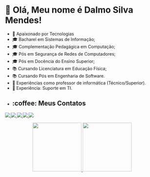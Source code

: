 # 👋 Olá, Meu nome é Dalmo Silva Mendes!
- 💞️ Apaixonado por Tecnologias
- :mortar_board: Bacharel em Sistemas de Informação;<br>
- :mortar_board: Complementação Pedagágica em Computação;<br>
- :mortar_board: Pós em Segurança de Redes de Computadores;<br>
- :mortar_board: Pós em Docência do Ensino Superior;<br>
- :books: Cursando Licenciatura em Educação Física;<br>
- :books: Cursando Pós em Engenharia de Software.<br>
- 👀 Experiências como professor de informática (Técnico/Superior).
- :floppy_disk: Experiência: Suporte em TI.  
- <h2> :coffee: Meus Contatos</h2>
<b><a href="mailto:dalmosilvamendes@gmail.com">
<img src="https://img.shields.io/badge/Gmail-D14836?style=for-the-badge&logo=gmail&logoColor=white">
</b> 
<b><a href="https://facebook.com/ceproirr" target="_blank">
<img src="https://img.shields.io/badge/Facebook-1877F2?style=for-the-badge&logo=facebook&logoColor=white">
</a></b>
<b><a href="https://instagram.com/ceproirr" target="_blank">
<img src="https://img.shields.io/badge/Instagram-E4405F?style=for-the-badge&logo=instagram&logoColor=white">
</a></b>
<b><a href="https://twitter.com/ceproirr" target="_blank">
<img src="https://img.shields.io/badge/Twitter-1DA1F2?style=for-the-badge&logo=twitter&logoColor=white">
</a></b>
<b><a href="https://www.youtube.com/channel/UC9egIn_Xkg2KFD_55mi_r8w" target="_blank">
<img src="https://img.shields.io/badge/YouTube-FF0000?style=for-the-badge&logo=youtube&logoColor=white">
</a></b>
<br>
<div align="center">
<a href="https://github.com/DalmoMendes">
<img height="160em" src="https://github-readme-stats.vercel.app/api?username=DalmoMendes&show_icons=true&theme=dracula&include_all_commits=true&count_private=true"/>
<img height="160em" src="https://github-readme-stats.vercel.app/api/top-langs/?username=DalmoMendes&layout=compact&langs_count=8&theme=dracula"/>
</div>
